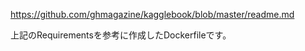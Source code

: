 https://github.com/ghmagazine/kagglebook/blob/master/readme.md

上記のRequirementsを参考に作成したDockerfileです。